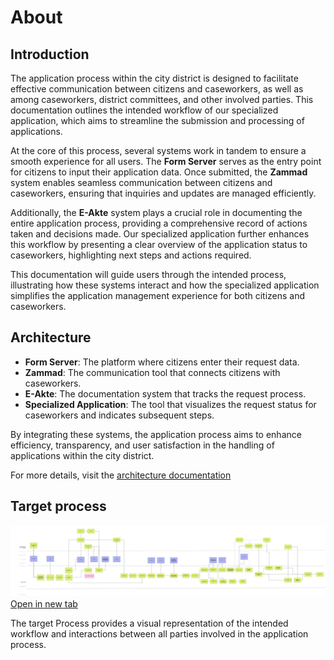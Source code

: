 # About

## Introduction

The application process within the city district is designed to facilitate effective communication between citizens and caseworkers, as well as among caseworkers, district committees, and other involved parties. This documentation outlines the intended workflow of our specialized application, which aims to streamline the submission and processing of applications.

At the core of this process, several systems work in tandem to ensure a smooth experience for all users. The **Form Server** serves as the entry point for citizens to input their application data. Once submitted, the **Zammad** system enables seamless communication between citizens and caseworkers, ensuring that inquiries and updates are managed efficiently.

Additionally, the **E-Akte** system plays a crucial role in documenting the entire application process, providing a comprehensive record of actions taken and decisions made. Our specialized application further enhances this workflow by presenting a clear overview of the application status to caseworkers, highlighting next steps and actions required.

This documentation will guide users through the intended process, illustrating how these systems interact and how the specialized application simplifies the application management experience for both citizens and caseworkers.

## Architecture

- **Form Server**: The platform where citizens enter their request data.
- **Zammad**: The communication tool that connects citizens with caseworkers.
- **E-Akte**: The documentation system that tracks the request process.
- **Specialized Application**: The tool that visualizes the request status for caseworkers and indicates subsequent steps.

By integrating these systems, the application process aims to enhance efficiency, transparency, and user satisfaction in the handling of applications within the city district.

For more details, visit the [architecture documentation](../architecture)

## Target process

<a href="./Soll-Prozess.png" target="_blank"><img src="./Soll-Prozess.png" alt="Description of the Soll-Prozess image" /></a>
<a href="./Soll-Prozess.png" target="_blank">Open in new tab</a>

The target Process provides a visual representation of the intended workflow and interactions between all parties involved in the application process.
